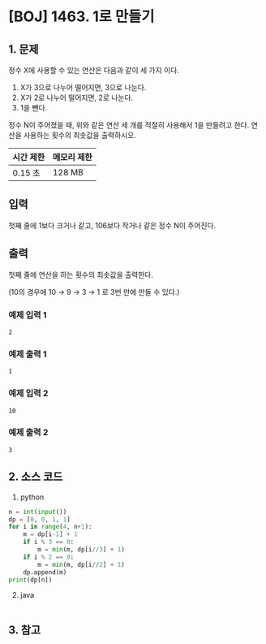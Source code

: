 # [BOJ] 1463. 1로 만들기

## 1. 문제

정수 X에 사용할 수 있는 연산은 다음과 같이 세 가지 이다.

1. X가 3으로 나누어 떨어지면, 3으로 나눈다.
2. X가 2로 나누어 떨어지면, 2로 나눈다.
3. 1을 뺀다.

정수 N이 주어졌을 때, 위와 같은 연산 세 개를 적절히 사용해서 1을 만들려고 한다. 연산을 사용하는 횟수의 최솟값을 출력하시오.

| 시간 제한 | 메모리 제한 |
|:------|:-------| 
| 0.15 초   | 128 MB |


## 입력

첫째 줄에 1보다 크거나 같고, 106보다 작거나 같은 정수 N이 주어진다.

## 출력

첫째 줄에 연산을 하는 횟수의 최솟값을 출력한다.

(10의 경우에 10 → 9 → 3 → 1 로 3번 만에 만들 수 있다.)

### 예제 입력 1

```
2
```

### 예제 출력 1

```
1
```


### 예제 입력 2

```
10
```

### 예제 출력 2

```
3
```



## 2. 소스 코드

1. python

```python
n = int(input())
dp = [0, 0, 1, 1]
for i in range(4, n+1):
    m = dp[i-1] + 1
    if i % 3 == 0:
        m = min(m, dp[i//3] + 1)
    if i % 2 == 0:
        m = min(m, dp[i//2] + 1)
    dp.append(m)
print(dp[n])
```

2. java

```java

```


## 3. 참고

```

```




